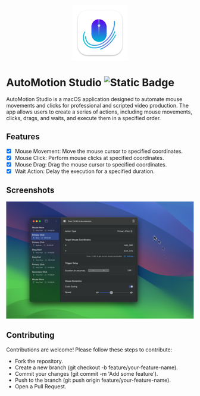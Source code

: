 

<div align="center">
	<img height=150 src="Assets/icon_256x256@2x@2x.png" alt="App Icon">
	<br>
</div>

# AutoMotion Studio ![Static Badge](https://img.shields.io/badge/macos-14.0-blue?logo=apple)

AutoMotion Studio is a macOS application designed to automate mouse movements and clicks for professional and scripted video production. The app allows users to create a series of actions, including mouse movements, clicks, drags, and waits, and execute them in a specified order.

 <!-- Replace with the actual path to your icon -->

## Features

- [x] Mouse Movement: Move the mouse cursor to specified coordinates.
- [x] Mouse Click: Perform mouse clicks at specified coordinates.
- [x] Mouse Drag: Drag the mouse cursor to specified coordinates.
- [x] Wait Action: Delay the execution for a specified duration.

## Screenshots

![Screenshot](Assets/Screenshot1.png)

## Contributing

Contributions are welcome! Please follow these steps to contribute:

- Fork the repository.
- Create a new branch (git checkout -b feature/your-feature-name).
- Commit your changes (git commit -m 'Add some feature').
- Push to the branch (git push origin feature/your-feature-name).
- Open a Pull Request.
